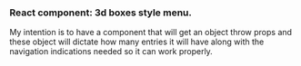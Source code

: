 ### React component: 3d boxes style menu.

My intention is to have a component that will get an object throw props and these object will dictate how many entries it will have along with the navigation indications needed so it can work properly.